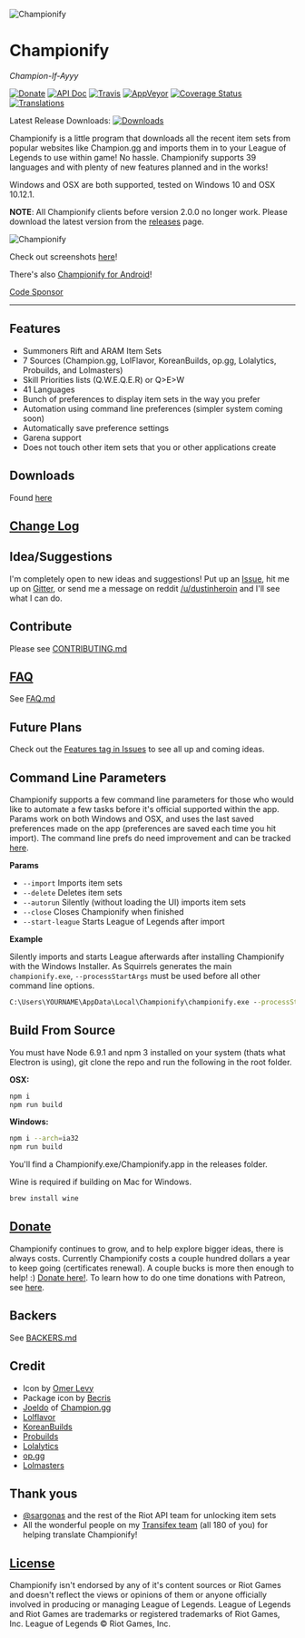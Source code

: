 ![Championify](resources/github_banner.jpg)

# Championify

_Champion-If-Ayyy_

[![Donate](https://img.shields.io/badge/Donate-Patreon-5cb85c.svg)](https://patreon.com/dustinblackman)
[![API Doc](https://img.shields.io/badge/API--Doc_master-ready-green.svg)](https://doclets.io/dustinblackman/Championify/master)
[![Travis](https://img.shields.io/travis/dustinblackman/Championify/master.svg)](https://travis-ci.org/dustinblackman/Championify/builds)
[![AppVeyor](https://ci.appveyor.com/api/projects/status/dt20uyoxt2skgneu/branch/master?svg=true)](https://ci.appveyor.com/project/dustinblackman/championify/branch/master)
[![Coverage Status](https://img.shields.io/coveralls/dustinblackman/Championify/master.svg)](https://coveralls.io/github/dustinblackman/Championify?branch=master)
[![Translations](https://img.shields.io/badge/Translations-Transifex-135d91.svg)](https://www.transifex.com/dustinblackman/championify)

Latest Release Downloads: [![Downloads](https://img.shields.io/github/downloads/dustinblackman/Championify/latest/total.svg)](https://github.com/dustinblackman/Championify/releases/latest)

Championify is a little program that downloads all the recent item sets from popular websites like Champion.gg and imports them in to your League of Legends to use within game! No hassle. Championify supports 39 languages and with plenty of new features planned and in the works!

Windows and OSX are both supported, tested on Windows 10 and OSX 10.12.1.

__NOTE__: All Championify clients before version 2.0.0 no longer work. Please download the latest version from the [releases](https://github.com/dustinblackman/Championify/releases/latest) page.

![Championify](resources/screenshots/readme_screenshot.png)

Check out screenshots [here](https://imgur.com/a/vgS3I)!

There's also [Championify for Android](https://github.com/OmerValentine/Championify-Android)!

[Code Sponsor](https://app.codesponsor.io/link/owV5qUw9JoSRvTBFtixp6Xui/dustinblackman/Championify)

---

## Features
- Summoners Rift and ARAM Item Sets
- 7 Sources (Champion.gg, LolFlavor, KoreanBuilds, op.gg, Lolalytics, Probuilds, and Lolmasters)
- Skill Priorities lists (Q.W.E.Q.E.R) or Q>E>W
- 41 Languages
- Bunch of preferences to display item sets in the way you prefer
- Automation using command line preferences (simpler system coming soon)
- Automatically save preference settings
- Garena support
- Does not touch other item sets that you or other applications create


## Downloads
Found [here](https://github.com/dustinblackman/Championify/releases/latest)

## [Change Log](CHANGELOG.md)

## Idea/Suggestions
I'm completely open to new ideas and suggestions! Put up an [Issue](https://github.com/dustinblackman/Championify/issues), hit me up on [Gitter](https://gitter.im/dustinblackman/Championify), or send me a message on reddit [/u/dustinheroin](https://www.reddit.com/user/dustinheroin) and I'll see what I can do.

## Contribute
Please see [CONTRIBUTING.md](./.github/CONTRIBUTING.md)

## [FAQ](FAQ.md)
See [FAQ.md](FAQ.md)

## Future Plans
Check out the [Features tag in Issues](https://github.com/dustinblackman/Championify/labels/feature) to see all up and coming ideas.

## Command Line Parameters
Championify supports a few command line parameters for those who would like to automate a few tasks before it's official supported within the app. Params work on both Windows and OSX, and uses the last saved preferences made on the app (preferences are saved each time you hit import). The command line prefs do need improvement and can be tracked [here](https://github.com/dustinblackman/Championify/issues/165).

__Params__

- `--import` Imports item sets
- `--delete` Deletes item sets
- `--autorun` Silently (without loading the UI) imports item sets
- `--close` Closes Championify when finished
- `--start-league` Starts League of Legends after import

__Example__

Silently imports and starts League afterwards after installing Championify with the Windows Installer. As Squirrels
generates the main `championify.exe`, `--processStartArgs` must be used before all other command line options.

```cmd
C:\Users\YOURNAME\AppData\Local\Championify\championify.exe --processStartArgs --autorun --start-league
```

<a name="source" />

## Build From Source
You must have Node 6.9.1 and npm 3 installed on your system (thats what Electron is using), git clone the repo and run the following in the root folder.

__OSX:__
```bash
npm i
npm run build
```

__Windows:__
```bash
npm i --arch=ia32
npm run build
```

You'll find a Championify.exe/Championify.app in the releases folder.

Wine is required if building on Mac for Windows.
```bash
brew install wine
```

## [Donate](https://patreon.com/dustinblackman)

Championify continues to grow, and to help explore bigger ideas, there is always costs. Currently Championify costs a couple hundred dollars a year to keep going (certificates renewal). A couple bucks is more then enough to help! :) [Donate here!](https://patreon.com/dustinblackman). To learn how to do one time donations with Patreon, see [here](https://patreon.zendesk.com/hc/en-us/articles/204606215-Can-I-make-a-one-time-payment-).

## Backers

See [BACKERS.md](BACKERS.md)

## Credit
- Icon by [Omer Levy](http://github.com/OmerValentine)
- Package icon by [Becris](http://www.flaticon.com/free-icon/new-product_166913#term=new&page=2&position=96)
- [Joeldo](https://www.reddit.com/user/joeldo) of [Champion.gg](http://champion.gg)
- [Lolflavor](http://www.lolflavor.com/)
- [KoreanBuilds](http://koreanbuilds.net)
- [Probuilds](http://probuilds.net)
- [Lolalytics](http://lolalytics.com)
- [op.gg](http://op.gg)
- [Lolmasters](http://lolmasters.net/)

## Thank yous
- [@sargonas](https://github.com/sargonas) and the rest of the Riot API team for unlocking item sets
- All the wonderful people on my [Transifex team](https://www.transifex.com/dustinblackman/championify/) (all 180 of you) for helping translate Championify!


## [License](LICENSE)

Championify isn't endorsed by any of it's content sources or Riot Games and doesn't reflect the views or opinions of them or anyone officially involved in producing or managing League of Legends. League of Legends and Riot Games are trademarks or registered trademarks of Riot Games, Inc. League of Legends © Riot Games, Inc.
